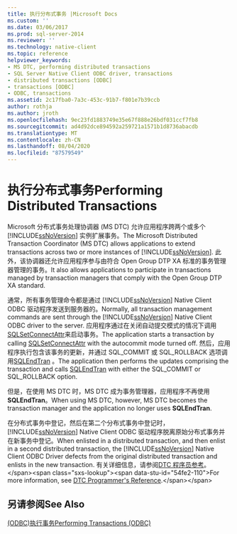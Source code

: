 ```yaml
---
title: 执行分布式事务 |Microsoft Docs
ms.custom: ''
ms.date: 03/06/2017
ms.prod: sql-server-2014
ms.reviewer: ''
ms.technology: native-client
ms.topic: reference
helpviewer_keywords:
- MS DTC, performing distributed transactions
- SQL Server Native Client ODBC driver, transactions
- distributed transactions [ODBC]
- transactions [ODBC]
- ODBC, transactions
ms.assetid: 2c17fba0-7a3c-453c-91b7-f801e7b39ccb
author: rothja
ms.author: jroth
ms.openlocfilehash: 9ec23fd1883749e35e67f888e26bdf031ccf7fb8
ms.sourcegitcommit: ad4d92dce894592a259721a1571b1d8736abacdb
ms.translationtype: MT
ms.contentlocale: zh-CN
ms.lasthandoff: 08/04/2020
ms.locfileid: "87579549"
---
```

# <a name="performing-distributed-transactions"></a><span data-ttu-id="54fe2-102">执行分布式事务</span><span class="sxs-lookup"><span data-stu-id="54fe2-102">Performing Distributed Transactions</span></span>
  <span data-ttu-id="54fe2-103">Microsoft 分布式事务处理协调器 (MS DTC) 允许应用程序跨两个或多个 [!INCLUDE[ssNoVersion](../../../includes/ssnoversion-md.md)] 实例扩展事务。</span><span class="sxs-lookup"><span data-stu-id="54fe2-103">The Microsoft Distributed Transaction Coordinator (MS DTC) allows applications to extend transactions across two or more instances of [!INCLUDE[ssNoVersion](../../../includes/ssnoversion-md.md)].</span></span> <span data-ttu-id="54fe2-104">此外，该协调器还允许应用程序参与由符合 Open Group DTP XA 标准的事务管理器管理的事务。</span><span class="sxs-lookup"><span data-stu-id="54fe2-104">It also allows applications to participate in transactions managed by transaction managers that comply with the Open Group DTP XA standard.</span></span>  
  
 <span data-ttu-id="54fe2-105">通常，所有事务管理命令都是通过 [!INCLUDE[ssNoVersion](../../../includes/ssnoversion-md.md)] Native Client ODBC 驱动程序发送到服务器的。</span><span class="sxs-lookup"><span data-stu-id="54fe2-105">Normally, all transaction management commands are sent through the [!INCLUDE[ssNoVersion](../../../includes/ssnoversion-md.md)] Native Client ODBC driver to the server.</span></span> <span data-ttu-id="54fe2-106">应用程序通过在关闭自动提交模式的情况下调用[SQLSetConnectAttr](../../native-client-odbc-api/sqlsetconnectattr.md)来启动事务。</span><span class="sxs-lookup"><span data-stu-id="54fe2-106">The application starts a transaction by calling [SQLSetConnectAttr](../../native-client-odbc-api/sqlsetconnectattr.md) with the autocommit mode turned off.</span></span> <span data-ttu-id="54fe2-107">然后，应用程序执行包含该事务的更新，并通过 SQL_COMMIT 或 SQL_ROLLBACK 选项调用[SQLEndTran](../../native-client-odbc-api/sqlendtran.md) 。</span><span class="sxs-lookup"><span data-stu-id="54fe2-107">The application then performs the updates comprising the transaction and calls [SQLEndTran](../../native-client-odbc-api/sqlendtran.md) with either the SQL_COMMIT or SQL_ROLLBACK option.</span></span>  
  
 <span data-ttu-id="54fe2-108">但是，在使用 MS DTC 时，MS DTC 成为事务管理器，应用程序不再使用**SQLEndTran**。</span><span class="sxs-lookup"><span data-stu-id="54fe2-108">When using MS DTC, however, MS DTC becomes the transaction manager and the application no longer uses **SQLEndTran**.</span></span>  
  
 <span data-ttu-id="54fe2-109">在分布式事务中登记，然后在第二个分布式事务中登记时，[!INCLUDE[ssNoVersion](../../../includes/ssnoversion-md.md)] Native Client ODBC 驱动程序脱离原始分布式事务并在新事务中登记。</span><span class="sxs-lookup"><span data-stu-id="54fe2-109">When enlisted in a distributed transaction, and then enlist in a second distributed transaction, the [!INCLUDE[ssNoVersion](../../../includes/ssnoversion-md.md)] Native Client ODBC Driver defects from the original distributed transaction and enlists in the new transaction.</span></span> <span data-ttu-id="54fe2-110">有关详细信息，请参阅[DTC 程序员参考](https://msdn.microsoft.com/library/ms686108\(VS.85\).aspx)。</span><span class="sxs-lookup"><span data-stu-id="54fe2-110">For more information, see [DTC Programmer's Reference](https://msdn.microsoft.com/library/ms686108\(VS.85\).aspx).</span></span>  
  
## <a name="see-also"></a><span data-ttu-id="54fe2-111">另请参阅</span><span class="sxs-lookup"><span data-stu-id="54fe2-111">See Also</span></span>  
 [<span data-ttu-id="54fe2-112">&#40;ODBC&#41;执行事务</span><span class="sxs-lookup"><span data-stu-id="54fe2-112">Performing Transactions &#40;ODBC&#41;</span></span>](../../../database-engine/dev-guide/performing-transactions-odbc.md)  
  
  
